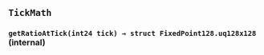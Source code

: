 ## `TickMath`






### `getRatioAtTick(int24 tick) → struct FixedPoint128.uq128x128` (internal)







